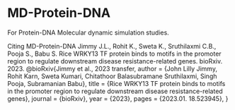 # MD-Protein-DNA
For Protein-DNA Molecular dynamic simulation studies. 

Citing MD-Protein-DNA
Jimmy J.L., Rohit K., Sweta K., Sruthilaxmi C.B., Pooja S., Babu S. Rice WRKY13 TF protein binds to motifs in the promoter region to regulate downstream disease resistance-related genes. bioRxiv. 2023.
@bioRxiv{Jimmy et al., 2023 transfer,
  author    = {John Lilly Jimmy, Rohit Karn, Sweta Kumari, Chitathoor Balasubramane Sruthilaxmi, Singh Pooja, Subramanian Babu},
  title     = {Rice WRKY13 TF protein binds to motifs in the promoter region to regulate downstream disease resistance-related genes},
  journal  = {bioRxiv},
  year      = {2023},
  pages     = {2023.01. 18.523945},
}
